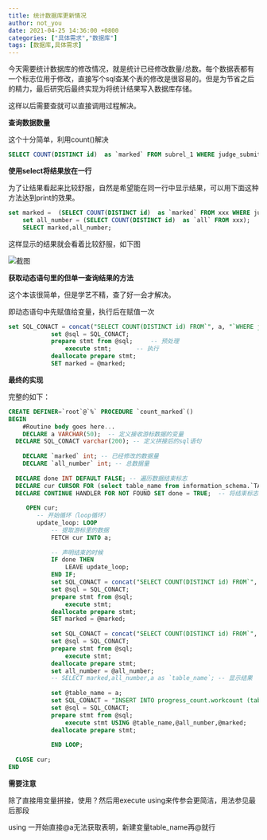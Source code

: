 ```yaml
---
title: 统计数据库更新情况
author: not_you
date: 2021-04-25 14:36:00 +0800
categories: ["具体需求","数据库"]
tags: [数据库,具体需求]
---
```


今天需要统计数据库的修改情况，就是统计已经修改数量/总数。每个数据表都有一个标志位用于修改，直接写个sql查某个表的修改是很容易的。但是为节省之后的精力，最后研究后最终实现为将统计结果写入数据库存储。

这样以后需要查就可以直接调用过程解决。

**查询数据数量**

这个十分简单，利用count()解决

``` sql
SELECT COUNT(DISTINCT id)  as `marked` FROM subrel_1 WHERE judge_submit = 1 ;
```

**使用select将结果放在一行**

为了让结果看起来比较舒服，自然是希望能在同一行中显示结果，可以用下面这种方法达到print的效果。

```sql 
set marked =  (SELECT COUNT(DISTINCT id)  as `marked` FROM xxx WHERE judge_submit = 1 );
	set all_number = (SELECT COUNT(DISTINCT id)  as `all` FROM xxx);
	SELECT marked,all_number;
```

这样显示的结果就会看着比较舒服，如下图

![截图]({{site.url}}/assets/img/2020_04_25/1.png)

**获取动态语句里的但单一查询结果的方法**

这个本该很简单，但是学艺不精，查了好一会才解决。

即动态语句中先赋值给变量，执行后在赋值一次

```sql
set SQL_CONACT = concat("SELECT COUNT(DISTINCT id) FROM`", a, "`WHERE judge_submit = 1 into @marked");
			set @sql = SQL_CONACT;  
			prepare stmt from @sql; 	-- 预处理
				execute stmt;  		-- 执行
			deallocate prepare stmt;
			SET marked = @marked;
```



**最终的实现**

完整的如下：

``` sql 
CREATE DEFINER=`root`@`%` PROCEDURE `count_marked`()
BEGIN
	#Routine body goes here...
	DECLARE a VARCHAR(50);	-- 定义接收游标数据的变量 
  DECLARE SQL_CONACT varchar(200); -- 定义拼接后的sql语句 
	
	DECLARE `marked` int; -- 已经修改的数据量
	DECLARE `all_number` int; -- 总数据量
 
  DECLARE done INT DEFAULT FALSE; -- 遍历数据结束标志
  DECLARE cur CURSOR FOR (select table_name from information_schema.`TABLES` where TABLE_SCHEMA = 'graph');  -- 游标
  DECLARE CONTINUE HANDLER FOR NOT FOUND SET done = TRUE;  -- 将结束标志绑定到游标
	
	 OPEN cur; 
		-- 开始循环（loop循环）
		update_loop: LOOP
			-- 提取游标里的数据
			FETCH cur INTO a;
			
			-- 声明结束的时候
			IF done THEN
				LEAVE update_loop;
			END IF;
			set SQL_CONACT = concat("SELECT COUNT(DISTINCT id) FROM`", a, "`WHERE judge_submit = 1 into @marked");
			set @sql = SQL_CONACT;  
			prepare stmt from @sql; 	
				execute stmt;  		
			deallocate prepare stmt;
			SET marked = @marked;
			
			set SQL_CONACT = concat("SELECT COUNT(DISTINCT id) FROM`", a, "`into @all_number");
			set @sql = SQL_CONACT;  
			prepare stmt from @sql; 	
				execute stmt;  		
			deallocate prepare stmt;
			set all_number = @all_number;
			-- SELECT marked,all_number,a as `table_name`; -- 显示结果
			
			set @table_name = a;
			set SQL_CONACT = "INSERT INTO progress_count.workcount (table_name,all_number,marked) VALUES(?,?,?)";
			set @sql = SQL_CONACT;  
			prepare stmt from @sql; 	
				execute stmt USING @table_name,@all_number,@marked; 
			deallocate prepare stmt;
			
			END LOOP;
 
  CLOSE cur;
END
```

**需要注意**

除了直接用变量拼接，使用？然后用execute using来传参会更简洁，用法参见最后那段

using 一开始直接@a无法获取表明，新建变量table_name再@就行